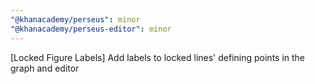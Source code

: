 ```yaml
---
"@khanacademy/perseus": minor
"@khanacademy/perseus-editor": minor
---
```


[Locked Figure Labels] Add labels to locked lines' defining points in the graph and editor
